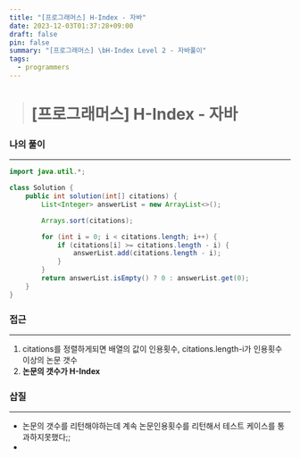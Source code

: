 ```yaml
---
title: "[프로그래머스] H-Index - 자바"
date: 2023-12-03T01:37:28+09:00
draft: false
pin: false
summary: "[프로그래머스] \bH-Index Level 2 - 자바풀이"
tags:
  - programmers
---
```


> # [프로그래머스] H-Index - 자바

### 나의 풀이
---

```java
import java.util.*;

class Solution {
    public int solution(int[] citations) {
        List<Integer> answerList = new ArrayList<>();

        Arrays.sort(citations);

        for (int i = 0; i < citations.length; i++) {
            if (citations[i] >= citations.length - i) {
                answerList.add(citations.length - i);
            }
        }
        return answerList.isEmpty() ? 0 : answerList.get(0);
    }
}
```

### 접근
---
1. citations를 정렬하게되면 배열의 값이 인용횟수, citations.length-i가 인용횟수 이상의 논문 갯수
2. **논문의 갯수가 H-Index**

### 삽질
---
- 논문의 갯수를 리턴해야하는데 계속 논문인용횟수를 리턴해서 테스트 케이스를 통과하지못했다;;
- 

